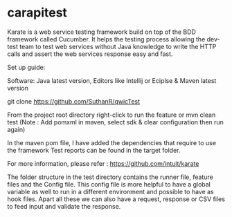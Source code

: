 # carapitest

Karate is a web service testing framework build on top of the BDD framework called Cucumber. It helps the testing process
allowing the dev-test team to test web services without Java knowledge to write the HTTP calls and assert the web services
response easy and fast.

Set up guide:

Software: Java latest version, Editors like Intellij or Eciplse & Maven latest version

git clone https://github.com/SuthanR/qwicTest

From the project root directory right-click to run the feature or mvn clean test
(Note : Add pomxml in maven, select sdk & clear configuration then run again)

In the maven pom file, I have added the dependencies that require to use the framework
Test reports can be found in the target folder.

For more information, please refer : https://github.com/intuit/karate

The folder structure in the test directory contains the runner file, feature files and the Config file.
This config file is more helpful to have a global variable as well to run in a different environment and
possible to have as hook files. Apart all these we can also have a request, response or CSV files to feed input
and validate the response.